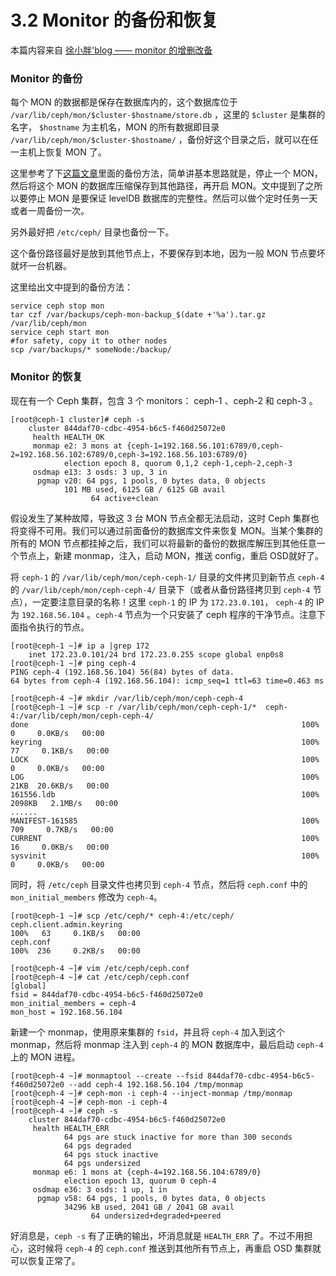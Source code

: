 # 3.2 Monitor 的备份和恢复

本篇内容来自 [徐小胖'blog —— monitor 的增删改备](http://xuxiaopang.com/2016/10/26/exp-monitor-operation/) 

### Monitor 的备份

每个 MON 的数据都是保存在数据库内的，这个数据库位于 `/var/lib/ceph/mon/$cluster-$hostname/store.db` ，这里的 `$cluster` 是集群的名字， `$hostname` 为主机名，MON 的所有数据即目录 `/var/lib/ceph/mon/$cluster-$hostname/` ，备份好这个目录之后，就可以在任一主机上恢复 MON 了。

这里参考了下[这篇文章](https://blog.widodh.nl/2014/03/safely-backing-up-your-ceph-monitors/)里面的备份方法，简单讲基本思路就是，停止一个 MON，然后将这个 MON 的数据库压缩保存到其他路径，再开启 MON。文中提到了之所以要停止 MON 是要保证 levelDB 数据库的完整性。然后可以做个定时任务一天或者一周备份一次。

另外最好把 `/etc/ceph/` 目录也备份一下。

这个备份路径最好是放到其他节点上，不要保存到本地，因为一般 MON 节点要坏就坏一台机器。

这里给出文中提到的备份方法：

    service ceph stop mon
    tar czf /var/backups/ceph-mon-backup_$(date +'%a').tar.gz /var/lib/ceph/mon
    service ceph start mon
    #for safety, copy it to other nodes
    scp /var/backups/* someNode:/backup/

### Monitor 的恢复

现在有一个 Ceph 集群，包含 3 个 monitors： ceph-1 、ceph-2 和 ceph-3 。

	[root@ceph-1 cluster]# ceph -s
    	cluster 844daf70-cdbc-4954-b6c5-f460d25072e0
     	 health HEALTH_OK
     	 monmap e2: 3 mons at {ceph-1=192.168.56.101:6789/0,ceph-2=192.168.56.102:6789/0,ceph-3=192.168.56.103:6789/0}
            	election epoch 8, quorum 0,1,2 ceph-1,ceph-2,ceph-3
     	 osdmap e13: 3 osds: 3 up, 3 in
      	  pgmap v20: 64 pgs, 1 pools, 0 bytes data, 0 objects
            	101 MB used, 6125 GB / 6125 GB avail
                  	  64 active+clean

假设发生了某种故障，导致这 3 台 MON 节点全都无法启动，这时 Ceph 集群也将变得不可用。我们可以通过前面备份的数据库文件来恢复 MON。当某个集群的所有的 MON 节点都挂掉之后，我们可以将最新的备份的数据库解压到其他任意一个节点上，新建 monmap，注入，启动 MON，推送 config，重启 OSD就好了。

将 `ceph-1` 的 `/var/lib/ceph/mon/ceph-ceph-1/` 目录的文件拷贝到新节点 `ceph-4` 的 `/var/lib/ceph/mon/ceph-ceph-4/` 目录下（或者从备份路径拷贝到 `ceph-4` 节点），一定要注意目录的名称！这里 `ceph-1` 的 IP 为 `172.23.0.101`， `ceph-4` 的 IP 为 `192.168.56.104` 。`ceph-4` 节点为一个只安装了 ceph 程序的干净节点。注意下面指令执行的节点。

	[root@ceph-1 ~]# ip a |grep 172
    	inet 172.23.0.101/24 brd 172.23.0.255 scope global enp0s8
	[root@ceph-1 ~]# ping ceph-4
	PING ceph-4 (192.168.56.104) 56(84) bytes of data.
	64 bytes from ceph-4 (192.168.56.104): icmp_seq=1 ttl=63 time=0.463 ms

	[root@ceph-4 ~]# mkdir /var/lib/ceph/mon/ceph-ceph-4
	[root@ceph-1 ~]# scp -r /var/lib/ceph/mon/ceph-ceph-1/*  ceph-4:/var/lib/ceph/mon/ceph-ceph-4/
	done                                                             100%    0     0.0KB/s   00:00    
	keyring                                                          100%   77     0.1KB/s   00:00    
	LOCK                                                             100%    0     0.0KB/s   00:00    
	LOG                                                              100%   21KB  20.6KB/s   00:00    
	161556.ldb                                                       100% 2098KB   2.1MB/s   00:00    
    ......
	MANIFEST-161585                                                  100%  709     0.7KB/s   00:00    
	CURRENT                                                          100%   16     0.0KB/s   00:00    
	sysvinit                                                         100%    0     0.0KB/s   00:00    

同时，将 `/etc/ceph` 目录文件也拷贝到 `ceph-4` 节点，然后将 `ceph.conf` 中的 `mon_initial_members` 修改为 `ceph-4`。

	[root@ceph-1 ~]# scp /etc/ceph/* ceph-4:/etc/ceph/
	ceph.client.admin.keyring                                                         100%   63     0.1KB/s   00:00    
	ceph.conf                                                                         100%  236     0.2KB/s   00:00  
  
	[root@ceph-4 ~]# vim /etc/ceph/ceph.conf 
	[root@ceph-4 ~]# cat /etc/ceph/ceph.conf 
	[global]
	fsid = 844daf70-cdbc-4954-b6c5-f460d25072e0
	mon_initial_members = ceph-4
	mon_host = 192.168.56.104

新建一个 monmap，使用原来集群的 `fsid`，并且将 `ceph-4` 加入到这个 monmap，然后将 monmap 注入到 `ceph-4` 的 MON 数据库中，最后启动 `ceph-4` 上的 MON 进程。

	[root@ceph-4 ~]# monmaptool --create --fsid 844daf70-cdbc-4954-b6c5-f460d25072e0 --add ceph-4 192.168.56.104 /tmp/monmap 
	[root@ceph-4 ~]# ceph-mon -i ceph-4 --inject-monmap /tmp/monmap 
	[root@ceph-4 ~]# ceph-mon -i ceph-4
	[root@ceph-4 ~]# ceph -s
    	cluster 844daf70-cdbc-4954-b6c5-f460d25072e0
     	 health HEALTH_ERR
            	64 pgs are stuck inactive for more than 300 seconds
            	64 pgs degraded
            	64 pgs stuck inactive
            	64 pgs undersized
     	 monmap e6: 1 mons at {ceph-4=192.168.56.104:6789/0}
            	election epoch 13, quorum 0 ceph-4
     	 osdmap e36: 3 osds: 1 up, 1 in
      	  pgmap v58: 64 pgs, 1 pools, 0 bytes data, 0 objects
            	34296 kB used, 2041 GB / 2041 GB avail
                  	  64 undersized+degraded+peered

好消息是，`ceph -s` 有了正确的输出，坏消息就是 `HEALTH_ERR` 了。不过不用担心，这时候将 `ceph-4` 的 `ceph.conf` 推送到其他所有节点上，再重启 OSD 集群就可以恢复正常了。